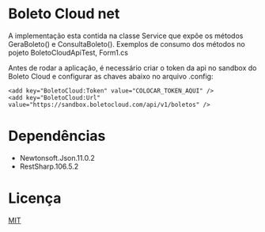 # Boleto Cloud net

A implementação esta contida na classe Service que expõe os métodos GeraBoleto() e ConsultaBoleto().
Exemplos de consumo dos métodos no pojeto BoletoCloudApiTest, Form1.cs

Antes de rodar a aplicação, é necessário criar o token da api no sandbox do Boleto Cloud e configurar as chaves abaixo no arquivo .config:

    <add key="BoletoCloud:Token" value="COLOCAR_TOKEN_AQUI" />
    <add key="BoletoCloud:Url" value="https://sandbox.boletocloud.com/api/v1/boletos" />

# Dependências
- Newtonsoft.Json.11.0.2
- RestSharp.106.5.2

# Licença
[MIT](http://en.wikipedia.org/wiki/MIT_License)
